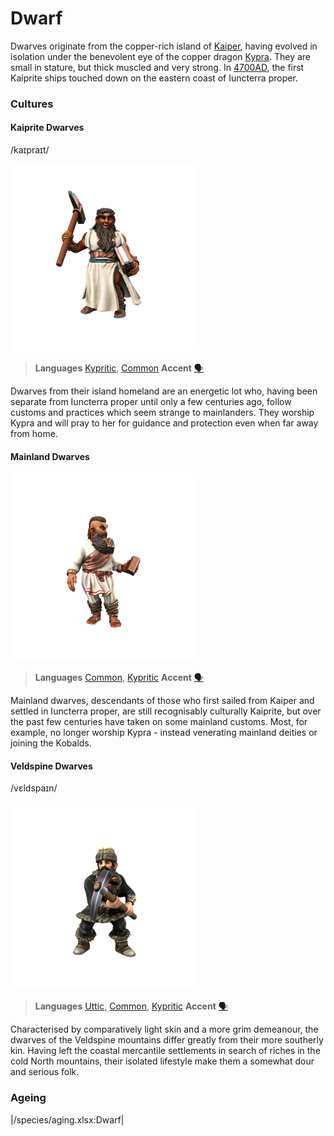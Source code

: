 # Dwarf

Dwarves originate from the copper-rich island of [Kaiper](/places/kaiper), having evolved in isolation under the benevolent eye of the copper dragon [Kypra](/cosmology/deigen/dragons/kypra). They are small in stature, but thick muscled and very strong. In [4700AD](/timeline#4700AD), the first Kaiprite ships touched down on the eastern coast of Iuncterra proper.

### Cultures

#### Kaiprite Dwarves
/kaɪpraɪt/

![](dwarf-kaiper.png)

> **Languages** [Kypritic](/languages/kypritic), [Common](/languages/common)
> **Accent** [🗣️](https://www.dialectsarchive.com/cyprus-1)

Dwarves from their island homeland are an energetic lot who, having been separate from Iuncterra proper until only a few centuries ago, follow customs and practices which seem strange to mainlanders. They worship Kypra and will pray to her for guidance and protection even when far away from home. 

#### Mainland Dwarves

![](dwarf-mainland.png)

> **Languages** [Common](/languages/common), [Kypritic](/languages/kypritic)
> **Accent** [🗣️](https://www.dialectsarchive.com/greece-1)

Mainland dwarves, descendants of those who first sailed from Kaiper and settled in Iuncterra proper, are still recognisably culturally Kaiprite, but over the past few centuries have taken on some mainland customs. Most, for example, no longer worship Kypra - instead venerating mainland deities or joining the Kobalds.

#### Veldspine Dwarves
/vɛldspaɪn/

![](dwarf-veldspine.png)

> **Languages** [Uttic](/languages/uttic), [Common](/languages/common), [Kypritic](/languages/kypritic)
> **Accent** [🗣️](https://www.dialectsarchive.com/russia-3)

Characterised by comparatively light skin and a more grim demeanour, the dwarves of the Veldspine mountains differ greatly from their more southerly kin. Having left the coastal mercantile settlements in search of riches in the cold North mountains, their isolated lifestyle make them a somewhat dour and serious folk.

### Ageing
|/species/aging.xlsx:Dwarf|


